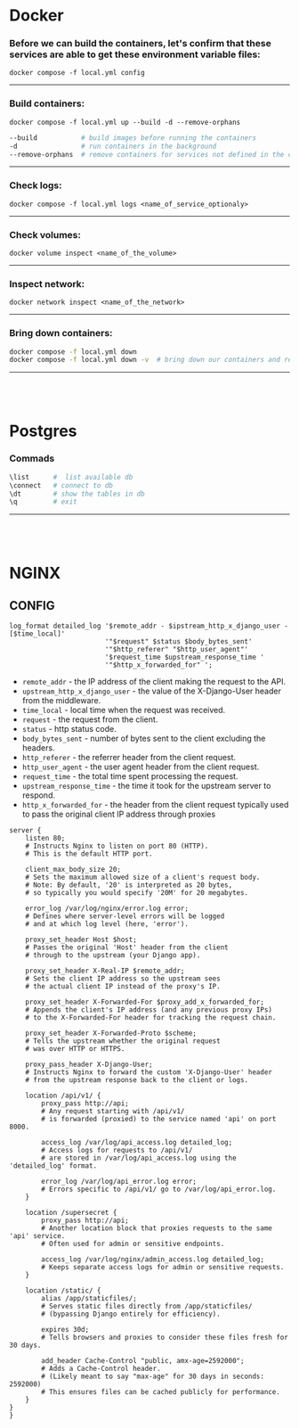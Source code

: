 # Docker
### Before we can build the containers, let's confirm that these services are able to get these environment variable files:
```docker compose -f local.yml config```
<hr>

### Build containers:
```docker compose -f local.yml up --build -d --remove-orphans```
```bash
--build           # build images before running the containers
-d                # run containers in the background
--remove-orphans  # remove containers for services not defined in the compose file.
```
<hr>

### Check logs:
```docker compose -f local.yml logs <name_of_service_optionaly>```
<hr>

### Check volumes:
```docker volume inspect <name_of_the_volume>```
<hr>

### Inspect network:
```docker network inspect <name_of_the_network>```

<hr>

### Bring down containers:
```bash
docker compose -f local.yml down
docker compose -f local.yml down -v  # bring down our containers and remove any associated volumes.
```

<hr>
<br><br>

# Postgres
### Commads
```bash
\list      #  list available db
\connect   # connect to db
\dt        # show the tables in db
\q         # exit
```


<hr>
<br><br>

# NGINX
## CONFIG
```nginx
log_format detailed_log '$remote_addr - $ipstream_http_x_django_user - [$time_local]'
                        '"$request" $status $body_bytes_sent'
                        '"$http_referer" "$http_user_agent"'
                        '$request_time $upstream_response_time '
                        '"$http_x_forwarded_for" ';
```
- `remote_addr` - the IP address of the client making the request to the API.
- `upstream_http_x_django_user` - the value of the X-Django-User header from the middleware.
- `time_local` - local time when the request was received.
- `request` - the request from the client.
- `status` - http status code.
- `body_bytes_sent` - number of bytes sent to the client excluding the headers.
- `http_referer` - the referrer header from the client request.
- `http_user_agent` - the user agent header from the client request.
- `request_time` - the total time spent processing the request.
- `upstream_response_time` - the time it took for the upstream server to respond.
- `http_x_forwarded_for` - the header from the client request typically used to pass the original client IP address through proxies


```nginx
server {
    listen 80; 
    # Instructs Nginx to listen on port 80 (HTTP). 
    # This is the default HTTP port.

    client_max_body_size 20;
    # Sets the maximum allowed size of a client's request body. 
    # Note: By default, '20' is interpreted as 20 bytes, 
    # so typically you would specify '20M' for 20 megabytes.

    error_log /var/log/nginx/error.log error;
    # Defines where server-level errors will be logged 
    # and at which log level (here, 'error').

    proxy_set_header Host $host;
    # Passes the original 'Host' header from the client 
    # through to the upstream (your Django app).

    proxy_set_header X-Real-IP $remote_addr;
    # Sets the client IP address so the upstream sees 
    # the actual client IP instead of the proxy's IP.

    proxy_set_header X-Forwarded-For $proxy_add_x_forwarded_for;
    # Appends the client's IP address (and any previous proxy IPs) 
    # to the X-Forwarded-For header for tracking the request chain.

    proxy_set_header X-Forwarded-Proto $scheme;
    # Tells the upstream whether the original request 
    # was over HTTP or HTTPS.

    proxy_pass_header X-Django-User;
    # Instructs Nginx to forward the custom 'X-Django-User' header 
    # from the upstream response back to the client or logs.

    location /api/v1/ {
        proxy_pass http://api;
        # Any request starting with /api/v1/ 
        # is forwarded (proxied) to the service named 'api' on port 8000.

        access_log /var/log/api_access.log detailed_log;
        # Access logs for requests to /api/v1/ 
        # are stored in /var/log/api_access.log using the 'detailed_log' format.

        error_log /var/log/api_error.log error;
        # Errors specific to /api/v1/ go to /var/log/api_error.log.
    }

    location /supersecret {
        proxy_pass http://api;
        # Another location block that proxies requests to the same 'api' service.
        # Often used for admin or sensitive endpoints.

        access_log /var/log/nginx/admin_access.log detailed_log;
        # Keeps separate access logs for admin or sensitive requests.
    }

    location /static/ {
        alias /app/staticfiles/;
        # Serves static files directly from /app/staticfiles/ 
        # (bypassing Django entirely for efficiency).

        expires 30d;
        # Tells browsers and proxies to consider these files fresh for 30 days.

        add_header Cache-Control "public, amx-age=2592000";
        # Adds a Cache-Control header. 
        # (Likely meant to say "max-age" for 30 days in seconds: 2592000)
        # This ensures files can be cached publicly for performance.
    }
}
}
```